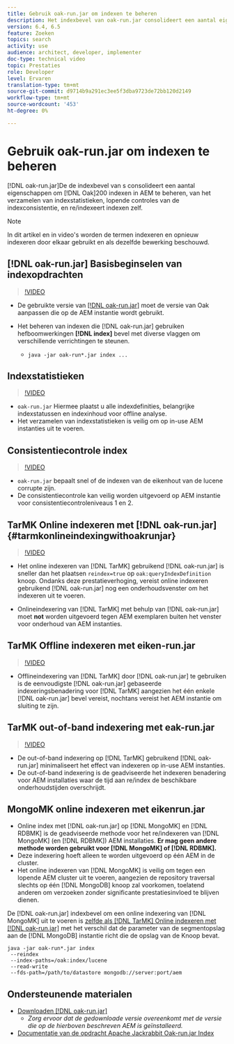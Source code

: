 ```yaml
---
title: Gebruik oak-run.jar om indexen te beheren
description: Het indexbevel van oak-run.jar consolideert een aantal eigenschappen om indexen van het Eak in AEM te beheren, van het verzamelen van indexstatistieken, het runnen van indexconsistentiecontroles, en re/indexeert indexen zelf.
version: 6.4, 6.5
feature: Zoeken
topics: search
activity: use
audience: architect, developer, implementer
doc-type: technical video
topic: Prestaties
role: Developer
level: Ervaren
translation-type: tm+mt
source-git-commit: d9714b9a291ec3ee5f3dba9723de72bb120d2149
workflow-type: tm+mt
source-wordcount: '453'
ht-degree: 0%

---
```



# Gebruik oak-run.jar om indexen te beheren

[!DNL oak-run.jar]De de indexbevel van s consolideert een aantal eigenschappen om  [!DNL Oak]200 indexen in AEM te beheren, van het verzamelen van indexstatistieken, lopende controles van de indexconsistentie, en re/indexeert indexen zelf.

>[!NOTE]
>
>In dit artikel en in video&#39;s worden de termen indexeren en opnieuw indexeren door elkaar gebruikt en als dezelfde bewerking beschouwd.

## [!DNL oak-run.jar] Basisbeginselen van indexopdrachten

>[!VIDEO](https://video.tv.adobe.com/v/21475/?quality=9&learn=on)

* De gebruikte versie van [[!DNL oak-run.jar]](https://repository.apache.org/service/local/artifact/maven/redirect?r=releases&amp;g=org.apache.jackrabbit&amp;a=oak-run&amp;v=1.8.0) moet de versie van Oak aanpassen die op de AEM instantie wordt gebruikt.
* Het beheren van indexen die [!DNL oak-run.jar] gebruiken hefboomwerkingen **[!DNL index]** bevel met diverse vlaggen om verschillende verrichtingen te steunen.

   * `java -jar oak-run*.jar index ...`

## Indexstatistieken

>[!VIDEO](https://video.tv.adobe.com/v/21477/?quality=12&learn=on)

* `oak-run.jar` Hiermee plaatst u alle indexdefinities, belangrijke indexstatussen en indexinhoud voor offline analyse.
* Het verzamelen van indexstatistieken is veilig om op in-use AEM instanties uit te voeren.

## Consistentiecontrole index

>[!VIDEO](https://video.tv.adobe.com/v/21476/?quality=12&learn=on)

* `oak-run.jar` bepaalt snel of de indexen van de eikenhout van de lucene corrupte zijn.
* De consistentiecontrole kan veilig worden uitgevoerd op AEM instantie voor consistentiecontroleniveaus 1 en 2.

## TarMK Online indexeren met [!DNL oak-run.jar] {#tarmkonlineindexingwithoakrunjar}

>[!VIDEO](https://video.tv.adobe.com/v/21479/?quality=12&learn=on)

* Het online indexeren van [!DNL TarMK] gebruikend [!DNL oak-run.jar] is sneller dan het plaatsen `reindex=true` op `oak:queryIndexDefinition` knoop. Ondanks deze prestatieverhoging, vereist online indexeren gebruikend [!DNL oak-run.jar] nog een onderhoudsvenster om het indexeren uit te voeren.

* Onlineindexering van [!DNL TarMK] met behulp van [!DNL oak-run.jar] moet **not** worden uitgevoerd tegen AEM exemplaren buiten het venster voor onderhoud van AEM instanties.

## TarMK Offline indexeren met eiken-run.jar

>[!VIDEO](https://video.tv.adobe.com/v/21478/?quality=12&learn=on)

* Offlineindexering van [!DNL TarMK] door [!DNL oak-run.jar] te gebruiken is de eenvoudigste [!DNL oak-run.jar] gebaseerde indexeringsbenadering voor [!DNL TarMK] aangezien het één enkele [!DNL oak-run.jar] bevel vereist, nochtans vereist het AEM instantie om sluiting te zijn.

## TarMK out-of-band indexering met eak-run.jar

>[!VIDEO](https://video.tv.adobe.com/v/21480/?quality=12&learn=on)

* De out-of-band indexering op [!DNL TarMK] gebruikend [!DNL oak-run.jar] minimaliseert het effect van indexeren op in-use AEM instanties.
* De out-of-band indexering is de geadviseerde het indexeren benadering voor AEM installaties waar de tijd aan re/index de beschikbare onderhoudstijden overschrijdt.

## MongoMK online indexeren met eikenrun.jar

* Online index met [!DNL oak-run.jar] op [!DNL MongoMK] en [!DNL RDBMK] is de geadviseerde methode voor het re/indexeren van [!DNL MongoMK] (en [!DNL RDBMK]) AEM installaties. **Er mag geen andere methode worden gebruikt voor  [!DNL MongoMK] of  [!DNL RDBMK].**
* Deze indexering hoeft alleen te worden uitgevoerd op één AEM in de cluster.
* Het online indexeren van [!DNL MongoMK] is veilig om tegen een lopende AEM cluster uit te voeren, aangezien de repository traversal slechts op één [!DNL MongoDB] knoop zal voorkomen, toelatend anderen om verzoeken zonder significante prestatiesinvloed te blijven dienen.

De [!DNL oak-run.jar] indexbevel om een online indexering van [!DNL MongoMK] uit te voeren is [zelfde als  [!DNL TarMK] Online indexeren met [!DNL oak-run.jar]](#tarmkonlineindexingwithoakrunjar) met het verschil dat de parameter van de segmentopslag aan de [!DNL MongoDB] instantie richt die de opslag van de Knoop bevat.

```
java -jar oak-run*.jar index
 --reindex
 --index-paths=/oak:index/lucene
 --read-write
 --fds-path=/path/to/datastore mongodb://server:port/aem
```

## Ondersteunende materialen

* [Downloaden [!DNL oak-run.jar]](https://repository.apache.org/#nexus-search;gav~org.apache.jackrabbit~oak-run~~~~kw,versionexpand)
   * *Zorg ervoor dat de gedownloade versie overeenkomt met de versie die op de hierboven beschreven AEM is geïnstalleerd.*
* [Documentatie van de opdracht Apache Jackrabbit Oak-run.jar Index](https://jackrabbit.apache.org/oak/docs/query/oak-run-indexing.html)
